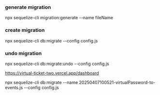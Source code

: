 ### generate migration 
npx sequelize-cli migration:generate --name fileName

### create migration 
npx sequelize-cli db:migrate --config config.js

### undo migration 
npx sequelize-cli db:migrate:undo --config config.js

https://virtual-ticket-two.vercel.app/dashboard


npx sequelize-cli db:migrate --name 20250407100521-virtualPassword-to-events.js --config config.js